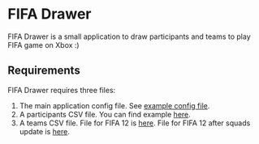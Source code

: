 FIFA Drawer
===========
FIFA Drawer is a small application to draw participants and teams to play FIFA game on Xbox :)

Requirements
------------
FIFA Drawer requires three files:

1.  The main application config file. See [example config file](config/example-fifa-drawer.cfg).
2.  A participants CSV file. You can find example [here](config/participants-example.csv).
3.  A teams CSV file. File for FIFA 12 is [here](data/fifa12-teams.csv). File for FIFA 12 after squads update is [here](data/fifa12-aisXbox-teams.csv).
